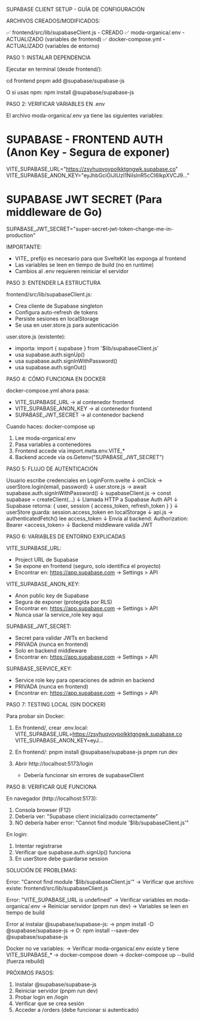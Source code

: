 SUPABASE CLIENT SETUP - GUÍA DE CONFIGURACIÓN

ARCHIVOS CREADOS/MODIFICADOS:

✅ frontend/src/lib/supabaseClient.js - CREADO
✅ moda-organica/.env - ACTUALIZADO (variables de frontend)
✅ docker-compose.yml - ACTUALIZADO (variables de entorno)

PASO 1: INSTALAR DEPENDENCIA

Ejecutar en terminal (desde frontend/):

cd frontend
pnpm add @supabase/supabase-js

O si usas npm:
npm install @supabase/supabase-js

PASO 2: VERIFICAR VARIABLES EN .env

El archivo moda-organica/.env ya tiene las siguientes variables:

# SUPABASE - FRONTEND AUTH (Anon Key - Segura de exponer)
VITE_SUPABASE_URL="https://zsyhuqvoypolkktgngwk.supabase.co"
VITE_SUPABASE_ANON_KEY="eyJhbGciOiJIUzI1NiIsInR5cCI6IkpXVCJ9..."

# SUPABASE JWT SECRET (Para middleware de Go)
SUPABASE_JWT_SECRET="super-secret-jwt-token-change-me-in-production"

IMPORTANTE:
- VITE_ prefijo es necesario para que SvelteKit las exponga al frontend
- Las variables se leen en tiempo de build (no en runtime)
- Cambios al .env requieren reiniciar el servidor

PASO 3: ENTENDER LA ESTRUCTURA

frontend/src/lib/supabaseClient.js:
  - Crea cliente de Supabase singleton
  - Configura auto-refresh de tokens
  - Persiste sesiones en localStorage
  - Se usa en user.store.js para autenticación

user.store.js (existente):
  - importa: import { supabase } from '$lib/supabaseClient.js'
  - usa supabase.auth.signUp()
  - usa supabase.auth.signInWithPassword()
  - usa supabase.auth.signOut()

PASO 4: CÓMO FUNCIONA EN DOCKER

docker-compose.yml ahora pasa:
  - VITE_SUPABASE_URL → al contenedor frontend
  - VITE_SUPABASE_ANON_KEY → al contenedor frontend
  - SUPABASE_JWT_SECRET → al contenedor backend

Cuando haces: docker-compose up
  1. Lee moda-organica/.env
  2. Pasa variables a contenedores
  3. Frontend accede vía import.meta.env.VITE_*
  4. Backend accede vía os.Getenv("SUPABASE_JWT_SECRET")

PASO 5: FLUJO DE AUTENTICACIÓN

Usuario escribe credenciales en LoginForm.svelte
  ↓
onClick → userStore.login(email, password)
  ↓
user.store.js → await supabase.auth.signInWithPassword()
  ↓
supabaseClient.js → const supabase = createClient(...)
  ↓
Llamada HTTP a Supabase Auth API
  ↓
Supabase retorna: { user, session { access_token, refresh_token } }
  ↓
userStore guarda: session.access_token en localStorage
  ↓
api.js → authenticatedFetch() lee access_token
  ↓
Envía al backend: Authorization: Bearer <access_token>
  ↓
Backend middleware valida JWT

PASO 6: VARIABLES DE ENTORNO EXPLICADAS

VITE_SUPABASE_URL:
  - Project URL de Supabase
  - Se expone en frontend (seguro, solo identifica el proyecto)
  - Encontrar en: https://app.supabase.com → Settings > API

VITE_SUPABASE_ANON_KEY:
  - Anon public key de Supabase
  - Segura de exponer (protegida por RLS)
  - Encontrar en: https://app.supabase.com → Settings > API
  - Nunca usar la service_role key aquí

SUPABASE_JWT_SECRET:
  - Secret para validar JWTs en backend
  - PRIVADA (nunca en frontend)
  - Solo en backend middleware
  - Encontrar en: https://app.supabase.com → Settings > API

SUPABASE_SERVICE_KEY:
  - Service role key para operaciones de admin en backend
  - PRIVADA (nunca en frontend)
  - Encontrar en: https://app.supabase.com → Settings > API

PASO 7: TESTING LOCAL (SIN DOCKER)

Para probar sin Docker:

1. En frontend/, crear .env.local:
   VITE_SUPABASE_URL=https://zsyhuqvoypolkktgngwk.supabase.co
   VITE_SUPABASE_ANON_KEY=eyJ...

2. En frontend/:
   pnpm install @supabase/supabase-js
   pnpm run dev

3. Abrir http://localhost:5173/login
   - Debería funcionar sin errores de supabaseClient

PASO 8: VERIFICAR QUE FUNCIONA

En navegador (http://localhost:5173):
1. Consola browser (F12)
2. Debería ver: "Supabase client inicializado correctamente"
3. NO debería haber error: "Cannot find module '$lib/supabaseClient.js'"

En login:
1. Intentar registrarse
2. Verificar que supabase.auth.signUp() funciona
3. En userStore debe guardarse session

SOLUCIÓN DE PROBLEMAS:

Error: "Cannot find module '$lib/supabaseClient.js'"
  → Verificar que archivo existe: frontend/src/lib/supabaseClient.js

Error: "VITE_SUPABASE_URL is undefined"
  → Verificar variables en moda-organica/.env
  → Reiniciar servidor (pnpm run dev)
  → Variables se leen en tiempo de build

Error al instalar @supabase/supabase-js:
  → pnpm install -D @supabase/supabase-js
  → O: npm install --save-dev @supabase/supabase-js

Docker no ve variables:
  → Verificar moda-organica/.env existe y tiene VITE_SUPABASE_*
  → docker-compose down
  → docker-compose up --build (fuerza rebuild)

PRÓXIMOS PASOS:

1. Instalar @supabase/supabase-js
2. Reiniciar servidor (pnpm run dev)
3. Probar login en /login
4. Verificar que se crea sesión
5. Acceder a /orders (debe funcionar si autenticado)
